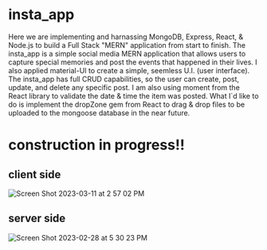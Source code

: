 # insta_app
Here we are implementing and harnassing MongoDB, Express, React, & Node.js to build a Full Stack "MERN" application from start to finish. The insta_app is a simple social media MERN application that allows users to capture special memories and post the events that happened in their lives. I also applied material-UI to create a simple, seemless U.I. (user interface). The insta_app has full CRUD capabilities, so the user can create, post, update, and delete any specific post. I am also using moment from the React library to validate the date & time the item was posted. What I`d like to do is implement the dropZone gem from React to drag & drop files to be uploaded to the mongoose database in the near future.
# construction in progress!!
## client side
![Screen Shot 2023-03-11 at 2 57 02 PM](https://user-images.githubusercontent.com/72527380/224509019-0fb112b2-6854-4177-a505-5bbb1452aad6.png)
## server side
![Screen Shot 2023-02-28 at 5 30 23 PM](https://user-images.githubusercontent.com/72527380/221996365-15ad61c8-7a8d-4cdf-aae9-09c12ec9822b.png)
